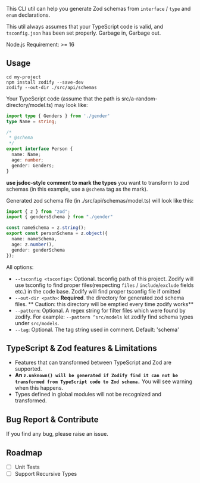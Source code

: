 This CLI util can help you generate Zod schemas from `interface` / `type` and `enum` declarations.

This util always assumes that your TypeScript code is valid, and `tsconfig.json` has been set properly. Garbage in, Garbage out.

Node.js Requirement: >= 16

## Usage

```
cd my-project
npm install zodify --save-dev
zodify --out-dir ./src/api/schemas
```

Your TypeScript code (assume that the path is src/a-random-directory/model.ts) may look like:

```ts
import type { Genders } from './gender'
type Name = string;

/*
 * @schema
 */
export interface Person {
  name: Name;
  age: number;
  gender: Genders;
}
```
**use jsdoc-style comment to mark the types** you want to transform to zod schemas (in this example, use a `@schema` tag as the mark).

Generated zod schema file (in ./src/api/schemas/model.ts) will look like this:

```ts
import { z } from "zod";
import { gendersSchema } from "./gender"

const nameSchema = z.string();
export const personSchema = z.object({
  name: nameSchema,
  age: z.number(),
  gender: genderSchema
});
```

All options:

- `--tsconfig <tsconfig>`: Optional. tsconfig path of this project. Zodify will use tsconfig to find proper files(respecting `files` / `include`/`exclude` fields etc.) in the code base. Zodify will find proper tsconfig file if omitted
- `--out-dir <path>`: **Required**. the directory for generated zod schema files. ** Caution: this directory will be emptied every time zodify works**
- `--pattern`: Optional. A regex string for filter files which were found by zodify. For example: `--pattern ^src/models` let zodify find schema types under `src/models`.
- `--tag`: Optional. The tag string used in comment. Default: 'schema'

## TypeScript & Zod features & Limitations

+ Features that can transformed between TypeScript and Zod are supported. 
+ **An `z.unknown() will be generated if Zodify find it can not be transformed from TypeScript code to Zod schema.`** You will see warning when this happens.
+ Types defined in global modules will not be recognized and transformed.

## Bug Report & Contribute
If you find any bug, please raise an issue.


## Roadmap

- [ ] Unit Tests
- [ ] Support Recursive Types
